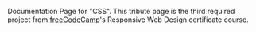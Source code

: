 Documentation Page for "CSS". This tribute page is the third required project from [freeCodeCamp](https://www.freecodecamp.org/learn/2022/responsive-web-design/build-a-technical-documentation-page-project/build-a-technical-documentation-page)'s Responsive Web Design certificate course.